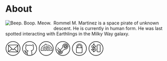 About
=====

<img style="margin-right: 0.5em; margin-bottom: 0.5em;" src="images/author.jpg" alt="Beep. Boop. Meow." title="Beep. Boop. Meow." align="left" />

Rommel M. Martinez is a space pirate of unknown descent. He is
currently in human form. He was last spotted interacting with
Earthlings in the Milky Way galaxy.

[![Email](images/icon_mail_01_48x48.png "Email")](mailto:ebzzry@gmail.com) [![GitHub](images/icon_github_01_48x48.png "GitHub")](https://github.com/ebzzry) [![DeviantArt](images/icon_deviantart_01_48x48.png "DeviantArt")](https://ebzzry.deviantart.com) [![Steam](images/icon_steam_01_48x48.png "Steam")](http://steamcommunity.com/id/ebzzry/) [![GPG](images/icon_gnupg_01_48x48.png "GPG")](keys/rommelmartinez-gnupg.key) [![SSH](images/icon_ssh_01_48x48.png "SSH")](keys/rommelmartinez-ssh.key)
